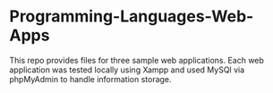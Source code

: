 # Programming-Languages-Web-Apps

This repo provides files for three sample web applications. Each web application was tested locally using Xampp and used MySQl via phpMyAdmin to handle information storage.